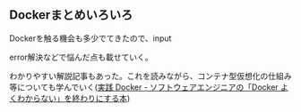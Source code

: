 ## Dockerまとめいろいろ

Dockerを触る機会も多少でてきたので、input

error解決などで悩んだ点も載せていく。

わかりやすい解説記事もあった。これを読みながら、コンテナ型仮想化の仕組み等についても学んでいく([実践 Docker - ソフトウェアエンジニアの「Docker よくわからない」を終わりにする本](https://zenn.dev/suzuki_hoge/books/2022-03-docker-practice-8ae36c33424b59))
